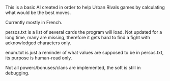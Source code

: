 This is a basic AI created in order to help Urban Rivals games by calculating
what would be the best moves.

Currently mostly in French.

persos.txt is a list of several cards the program will load. Not updated for a
long time, many are missing, therefore it gets hard to find a fight with
acknowledged characters only.

enum.txt is just a reminder of what values are supposed to be in persos.txt,
its purpose is human-read only.

Not all powers/bonuses/clans are implemented, the soft is still in
debugging.
